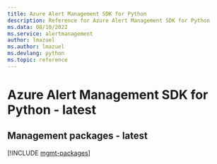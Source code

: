 ```yaml
---
title: Azure Alert Management SDK for Python
description: Reference for Azure Alert Management SDK for Python
ms.data: 08/10/2022
ms.service: alertmanagement
author: lmazuel
ms.author: lmazuel
ms.devlang: python
ms.topic: reference
---
```

# Azure Alert Management SDK for Python - latest

## Management packages - latest
[!INCLUDE [mgmt-packages](alert-management-mgmt-index.md)]